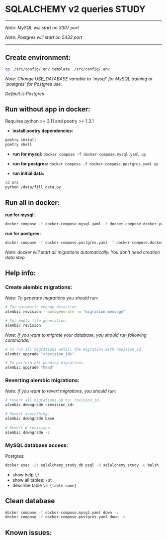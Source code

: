# SQLALCHEMY v2 queries STUDY

---

*Note: MySQL will start on 3307 port*

*Note: Postgres will start on 5433 port*

---

## Create environment:

```bash
cp ./src/config/.env.template ./src/config/.env
```

*Note: Change USE_DATABASE variable to 'mysql' for MySQL training or 'postgres' for Postgres use.*

*Default is Postgres*

## Run without app in docker:

Requires python >= 3.11 and poetry >= 1.3.1

- **install poetry dependencies:**
```bash
poetry install
poetry shell
```

- **run for mysql:** ```docker compose -f docker-compose.mysql.yaml up```

- **run for postgres:** ```docker compose -f docker-compose.postgres.yaml up```

- **run initial data:** 
```bash
cd src
python /data/fill_data.py
```

## Run all in docker:

**run for mysql:**
```bash
docker compose -f docker-compose.mysql.yaml -f docker-compose.docker.yaml up
```
**run for postgres:**
```bash
docker compose -f docker-compose.postgres.yaml -f docker-compose.docker.yaml up
```
*Note: docker will start all migrations automatically. You don't need creation data step*

## Help info:

### Create alembic migrations:

*Note: To generate migrations you should run:*
```bash
# For automatic change detection.
alembic revision --autogenerate -m "migration message"

# For empty file generation.
alembic revision
```

*Note: If you want to migrate your database, you should run following commands:*
```bash
# To run all migrations untill the migration with revision_id.
alembic upgrade "<revision_id>"

# To perform all pending migrations.
alembic upgrade "head"
```

### Reverting alembic migrations:

*Note: If you want to revert migrations, you should run:*
```bash
# revert all migrations up to: revision_id.
alembic downgrade <revision_id>

# Revert everything.
alembic downgrade base
 
# Revert N revisions.
alembic downgrade -2
```

### MySQL database access:

Postgres:
```bash
docker exec -it sqlalchemy_study_db psql -d sqlalchemy_study -U balsh
```

- show help ```\?```
- show all tables: ```\dt```
- describe table ```\d {table name}```



## Clean database
```bash
docker compose -f docker-compose.mysql.yaml down -v
docker compose -f docker-compose.postgres.yaml down -v
```

## Known issues:
